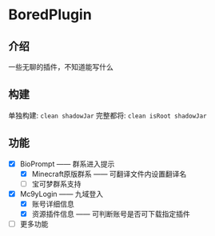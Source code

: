 # BoredPlugin
## 介绍
一些无聊的插件，不知道能写什么
## 构建
单独构建: ``` clean shadowJar ```
完整都将: ```clean isRoot shadowJar```
## 功能

- [x] BioPrompt —— 群系进入提示
    - [x] Minecraft原版群系 —— 可翻译文件内设置翻译名
    - [ ] 宝可梦群系支持
- [x] Mc9yLogin —— 九域登入
    - [x] 账号详细信息
    - [x] 资源插件信息 —— 可判断账号是否可下载指定插件
- [ ] 更多功能
